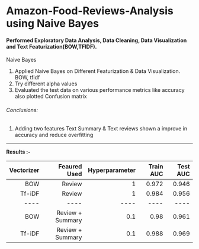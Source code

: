 # Amazon-Food-Reviews-Analysis using Naive Bayes

#### Performed Exploratory Data Analysis, Data Cleaning, Data Visualization and Text Featurization(BOW,TFIDF). 

Naive Bayes
1. Applied Naive Bayes on Different Featurization & Data Visualization. BOW, tfidf 
2. Try different alpha values 
3. Evaluated the test data on various performance metrics like accuracy also plotted Confusion matrix

###### Conclusions:
1.  Adding two features Text Summary & Text reviews shown a improve in accuracy and reduce overfitting
<hr>

**Results :-** 

| Vectorizer    | Feaured Used     |   Hyperparameter | Train AUC | Test AUC |
| -------------:|-----------------:| ----------------:| ---------:| --------:|
| BOW           |   Review         |       1          |  0.972    | 0.946    |
| Tf-iDF        |   Review         |       1          |  0.984    | 0.956    |
|    ----       |   ----           |      ----        |   ----    |  ----    |
| BOW           | Review + Summary |       0.1        |  0.98     | 0.961    |
| Tf-iDF        | Review + Summary |       0.1        |  0.988    | 0.969    |
